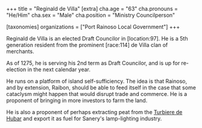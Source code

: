 +++
title = "Reginald de Villa"
[extra]
cha.age = "63"
cha.pronouns = "He/Him"
cha.sex = "Male"
cha.position = "Ministry Councilperson"

[taxonomies]
organizations = ["Port Rainoso Local Government"]
+++

Reginald de Villa is an elected Draft Councilor in \[location:97\]. He is a 5th generation resident from the prominent \[race:114\] de Villa clan of merchants.

As of 1275, he is serving his 2nd term as Draft Councilor, and is up for re-election in the next calendar year.  

He runs on a platform of island self-sufficiency. The idea is that Rainoso, and by extension, Raibon, should be able to feed itself in the case that some cataclysm might happen that would disrupt trade and commerce. He is a proponent of bringing in more investors to farm the land.

He is also a proponent of perhaps extracting peat from the [Turbiere de Hubar](@/locations/turbiere-de-hubar.md) and export it as fuel for Sanery's lamp-lighting industry.
